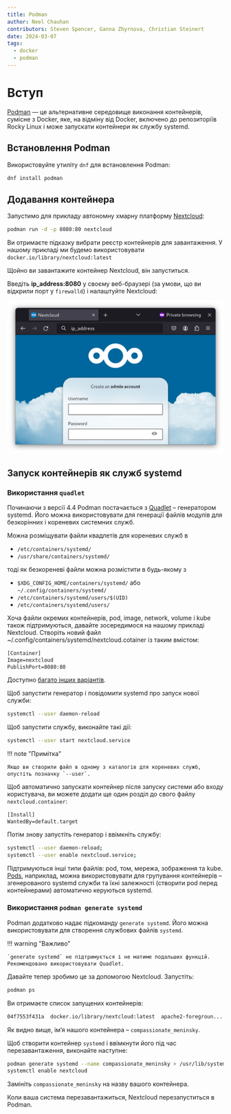 ```yaml
---
title: Podman
author: Neel Chauhan
contributors: Steven Spencer, Ganna Zhyrnova, Christian Steinert
date: 2024-03-07
tags:
  - docker
  - podman
---
```


# Вступ

[Podman](https://podman.io/) — це альтернативне середовище виконання контейнерів, сумісне з Docker, яке, на відміну від Docker, включено до репозиторіїв Rocky Linux і може запускати контейнери як службу systemd.

## Встановлення Podman

Використовуйте утиліту `dnf` для встановлення Podman:

```bash
dnf install podman
```

## Додавання контейнера

Запустимо для прикладу автономну хмарну платформу [Nextcloud](https://nextcloud.com/):

```bash
podman run -d -p 8080:80 nextcloud
```

Ви отримаєте підказку вибрати реєстр контейнерів для завантаження. У нашому прикладі ми будемо використовувати `docker.io/library/nextcloud:latest`

Щойно ви завантажите контейнер Nextcloud, він запуститься.

Введіть **ip_address:8080** у своєму веб-браузері (за умови, що ви відкрили порт у `firewalld`) і налаштуйте Nextcloud:

![Nextcloud in container](../images/podman_nextcloud.png)

## Запуск контейнерів як служб systemd

### Використання `quadlet`

Починаючи з версії 4.4 Podman постачається з [Quadlet](https://docs.podman.io/en/latest/markdown/podman-systemd.unit.5.html) – генератором systemd. Його можна використовувати для генерації файлів модулів для безкорінних і кореневих системних служб.

Можна розміщувати файли квадлетів для кореневих служб в

- `/etc/containers/systemd/`
- `/usr/share/containers/systemd/`

тоді як безкореневі файли можна розмістити в будь-якому з

- `$XDG_CONFIG_HOME/containers/systemd/` або `~/.config/containers/systemd/`
- `/etc/containers/systemd/users/$(UID)`
- `/etc/containers/systemd/users/`

Хоча файли окремих контейнерів, pod, image, network, volume і kube також підтримуються, давайте зосередимося на нашому прикладі Nextcloud. Створіть новий файл ~/.config/containers/systemd/nextcloud.cotainer із таким вмістом:

```systemd
[Container]
Image=nextcloud
PublishPort=8080:80
```

Доступно [багато інших варіантів](https://docs.podman.io/en/latest/markdown/podman-systemd.unit.5.html#container-units-container).

Щоб запустити генератор і повідомити systemd про запуск нової служби:

```bash
systemctl --user daemon-reload
```

Щоб запустити службу, виконайте такі дії:

```bash
systemctl --user start nextcloud.service
```

!!! note "Примітка"

```
Якщо ви створили файл в одному з каталогів для кореневих служб, опустіть позначку `--user`.
```

Щоб автоматично запускати контейнер після запуску системи або входу користувача, ви можете додати ще один розділ до свого файлу `nextcloud.container`:

```systemd
[Install]
WantedBy=default.target
```

Потім знову запустіть генератор і ввімкніть службу:

```bash
systemctl --user daemon-reload;
systemctl --user enable nextcloud.service;
```

Підтримуються інші типи файлів: pod, том, мережа, зображення та kube. [Pods](https://docs.podman.io/en/latest/markdown/podman-systemd.unit.5.html#pod-units-pod), наприклад, можна використовувати для групування контейнерів – згенерованого systemd служби та їхні залежності (створити pod перед контейнерами) автоматично керуються systemd.

### Використання `podman generate systemd`

Podman додатково надає підкоманду `generate systemd`. Його можна використовувати для створення службових файлів `systemd`.

!!! warning "Важливо"

```
`generate systemd` не підтримується і не матиме подальших функцій. Рекомендовано використовувати Quadlet.
```

Давайте тепер зробимо це за допомогою Nextcloud. Запустіть:

```bash
podman ps
```

Ви отримаєте список запущених контейнерів:

```bash
04f7553f431a  docker.io/library/nextcloud:latest  apache2-foregroun...  5 minutes ago  Up 5 minutes  0.0.0.0:8080->80/tcp  compassionate_meninsky
```

Як видно вище, ім’я нашого контейнера – `compassionate_meninsky`.

Щоб створити контейнер `systemd` і ввімкнути його під час перезавантаження, виконайте наступне:

```bash
podman generate systemd --name compassionate_meninsky > /usr/lib/systemd/system/nextcloud.service
systemctl enable nextcloud
```

Замініть `compassionate_meninsky` на назву вашого контейнера.

Коли ваша система перезавантажиться, Nextcloud перезапуститься в Podman.
